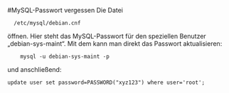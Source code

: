 #MySQL-Passwort vergessen
Die Datei
 
      /etc/mysql/debian.cnf

öffnen. Hier steht das MySQL-Passwort für den speziellen Benutzer „debian-sys-maint“.
Mit dem kann man direkt das Passwort aktualisieren:

        mysql -u debian-sys-maint -p

und anschließend:

    update user set password=PASSWORD("xyz123") where user='root'; 

